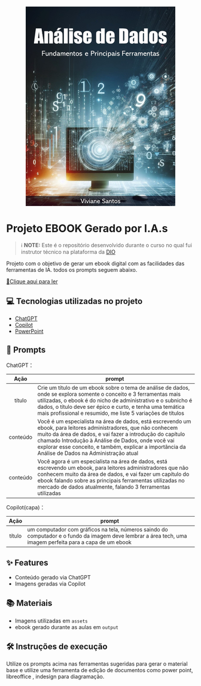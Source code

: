 
<p align="center">
<img 
    src="./assets/cover.jpg"
    width="400"  
/>
</p>

# Projeto EBOOK Gerado por I.A.s


 > ℹ️ **NOTE:** Este é o repositório desenvolvido durante o curso no qual fui instrutor técnico na plataforma da [DIO](https://dio.me)

Projeto com o objetivo de gerar um ebook digital com as facilidades das ferramentas de IA. todos os prompts
seguem abaixo.

<a href="https://github.com/vivianebatista92/prompts-recipe-to-create-a-ebook/blob/main/output/Ebook%20-%20An%C3%A1lise%20de%20Dados%20-%20Fundamentos%20e%20Pincipais%20Ferramentas.pdf" title="View PDF now"> 📕Clique aqui para ler</a>

## 💻 Tecnologias utilizadas no projeto

- [ChatGPT](https://chat.openai.com/) 
- [Copilot](https://copilot.microsoft.com/images/create)
- [PowerPoint](https://www.microsoft.com/en/microsoft-365/powerpoint)

## 🧠 Prompts


ChatGPT：

|   Ação   | prompt                                                                                                                                                                                                                                                                         |
| :------: | ------------------------------------------------------------------------------------------------------------------------------------------------------------------------------------------------------------------------------------------------------------------------------ |
|  título  | Crie um título de um ebook sobre o tema de análise de dados, onde se explora somente o conceito e 3 ferramentas mais utilizadas, o ebook é do nicho de administrativo e o subnicho é dados, o título deve ser épico e curto, e tenha uma temática mais profissional e resumido, me liste 5 variações de títulos |                                                        
| conteúdo | Você é um especialista na área de dados, está escrevendo um ebook, para leitores administradores, que não conhecem muito da área de dados, e vai fazer a introdução do capítulo chamado Introdução à Análise de Dados, onde você vai explorar esse conceito, e também, explicar a importância da Análise de Dados na Administração atual |
| conteúdo | Você agora é um especialista na área de dados, está escrevendo um ebook, para leitores administradores que não conhecem muito da área de dados, e vai fazer um capítulo do ebook falando sobre as principais ferramentas utilizadas no mercado de dados atualmente, falando 3 ferramentas utilizadas |


Copilot(capa)：

|  Ação  | prompt                                                                                 |
| :----: | -------------------------------------------------------------------------------------- |
| título | um computador com gráficos na tela, números saindo do computador e o fundo da imagem deve lembrar a área tech, uma imagem perfeita para a capa de um ebook |

## ✨ Features

- Conteúdo gerado via ChatGPT
- Imagens geradas via Copilot

## 📚 Materiais

- Imagens utilizadas em `assets`
- ebook gerado durante as aulas em `output`

## 🛠️ Instruções de execução

Utilize os prompts acima nas ferramentas sugeridas para gerar o material base e utilize uma ferramenta de edição de documentos como power point, libreoffice , indesign para diagramação.


